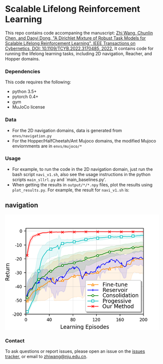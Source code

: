 # Scalable Lifelong Reinforcement Learning

This repo contains code accompaning the manuscript: [Zhi Wang, Chunlin Chen, and Daoyi Dong, "A Dirichlet Mixture of Robust Task Models for Scalable Lifelong Reinforcement Learning", IEEE Transactions on Cybernetics, DOI: 10.1109/TCYB.2022.3170485, 2022.](https://ieeexplore.ieee.org/document/9777250)
It contains code for running the lifelong learning tasks, including 2D navigation, Reacher, and Hopper domains.

### Dependencies
This code requires the following:
* python 3.5+
* pytorch 0.4+
* gym
* MuJoCo license

### Data
* For the 2D navigation domains, data is generated from `envs/navigation.py`
* For the Hopper/HalfCheetah/Ant Mujoco domains, the modified Mujoco enviornments are in `envs/mujoco/*`

### Usage 
* For example, to run the code in the 2D navigation domain, just run the bash script `navi_v1.sh`, also see the usage instructions in the python scripts `main_sllrl.py` and `main_baselines.py'.
* When getting the results in `output/*/*.npy` files, plot the results using `plot_results.py`. For example, the result for `navi_v1.sh` is:

navigation
-------------
![experimental results for navigation_v3 domain](https://github.com/HeyuanMingong/sllrl/blob/master/exp/comparison_navi1.png) 


### Contact 
To ask questions or report issues, please open an issue on the [issues tracker](https://github.com/HeyuanMingong/sllrl/issues), or email to zhiwang@nju.edu.cn.
 
